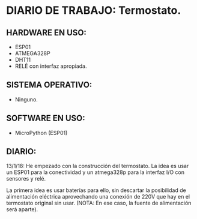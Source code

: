 # DIARIO DE TRABAJO: Termostato.

## HARDWARE EN USO:

- ESP01
- ATMEGA328P
- DHT11
- RELÉ con interfaz apropiada.

## SISTEMA OPERATIVO:

- Ninguno.

## SOFTWARE EN USO:

- MicroPython (ESP01)

## DIARIO:

13/1/18: He empezado con la construcción del termostato. La idea es usar 
un ESP01 para la conectividad y un atmega328p para la interfaz I/O con 
sensores y relé.

La primera idea es usar baterías para ello, sin descartar la posibilidad 
de alimentación eléctrica aprovechando una conexión de 220V 
que hay en el termostato original sin usar. (NOTA: En ese caso, la fuente de
alimentación será aparte).
